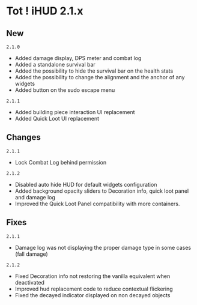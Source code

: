 # Tot ! iHUD 2.1.x
## New

`2.1.0`
- Added damage display, DPS meter and combat log
- Added a standalone survival bar
- Added the possibility to hide the survival bar on the health stats
- Added the possibility to change the alignment and the anchor of any widgets
- Added button on the sudo escape menu

`2.1.1`
- Added building piece interaction UI replacement
- Added Quick Loot UI replacement

## Changes

`2.1.1`
- Lock Combat Log behind permission

`2.1.2`
- Disabled auto hide HUD for default widgets configuration
- Added background opacity sliders to Decoration info, quick loot panel and damage log
- Improved the Quick Loot Panel compatibility with more containers.

## Fixes

`2.1.1`
- Damage log was not displaying the proper damage type in some cases (fall damage)

`2.1.2`
- Fixed Decoration info not restoring the vanilla equivalent when deactivated
- Improved hud replacement code to reduce contextual flickering
- Fixed the decayed indicator displayed on non decayed objects
